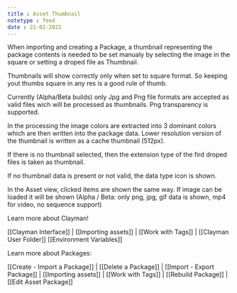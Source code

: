 ```yaml
---
title : Asset Thumbnail
notetype : feed
date : 22-02-2022
---
```

When importing and creating a Package, a thumbnail representing the package contents is needed to be set manualy by selecting the image in the square or setting a droped file as Thumbnail.

Thumbnails will show correctly only when set to square format. So keeping yout thumbs square in any res is a good rule of thumb. 

Currently (Alpha/Beta builds) only Jpg and Png file formats are accepted as valid files wich will be processed as thumbnails. Png transparency is supported.

In the processing the image colors are extracted into 3 dominant colors which are then written into the package data. Lower resolution version of the thumbnail is written as a cache thumbnail (512px).

If there is no thumbnail selected, then the extension type of the fird droped files is taken as thumbnail.

If no thumbnail data is present or not valid, the data type icon is shown.

In the Asset view, clicked items are shown the same way.
If image can be loaded it will be shown (Alpha / Beta: only png, jpg, gif data is shown, mp4 for video, no sequence support)


Learn more about Clayman!

[[Clayman Interface]] | 
[[Importing assets]] | 
[[Work with Tags]] | 
[[Clayman User Folder]]
[[Environment Variables]]


Learn more about Packages:

[[Create - Import a Package]] | 
[[Delete a Package]] | 
[[Import - Export Package]] | 
[[Importing assets]] | 
[[Work with Tags]] | 
[[Rebuild Package]] | 
[[Edit Asset Package]] 